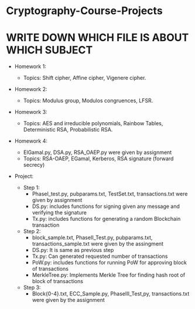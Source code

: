 # Cryptography-Course-Projects

# WRITE DOWN WHICH FILE IS ABOUT WHICH SUBJECT

- Homework 1:
    - Topics: Shift cipher, Affine cipher, Vigenere cipher.

- Homework 2:
    - Topics: Modulus group, Modulos congruences, LFSR.

- Homework 3:
    - Topics: AES and irreducible polynomials, Rainbow Tables, Deterministic RSA, Probabilistic RSA.

- Homework 4:
    - ElGamal.py, DSA.py, RSA_OAEP.py were given by assignment
    - Topics: RSA-OAEP, EGamal, Kerberos, RSA signature (forward secrecy) 

- Project:
    + Step 1:
        - PhaseI_test.py, pubparams.txt, TestSet.txt, transactions.txt were given by assignment
        - DS.py: includes functions for signing given any message and verifying the signature
        - Tx.py: includes functions for generating a random Blockchain transaction
    + Step 2:
        - block_sample.txt, PhaseII_Test.py, pubparams.txt, transactions_sample.txt were given by the assingment
        - DS.py: It is same as previous step
        - Tx.py: Can generated requested number of transactions
        - PoW.py: includes functions for running PoW for approving block of transactions
        - MerkleTree.py: Implements Merkle Tree for finding hash root of block of transactions
    + Step 3:
        - Block{0-4}.txt, ECC_Sample.py, PhaseIII_Test,py, transactions.txt were given by the assignment 

